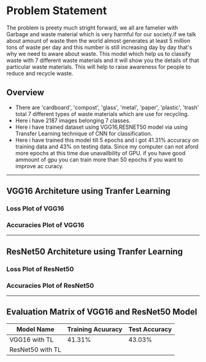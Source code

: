# Problem Statement
The problem is preety much stright forward, we all are famelier with Garbage and waste material which is very harmful for our society.if we talk about amount of waste then the world almost generates at least 5 million tons of waste per day and this number is still increasing day by day that's why we need to aware about waste. This model which help us to classify waste with 7 different waste materials and it will show you the details of that particular waste materials. This will help to raise awareness for people to reduce and recycle waste.

## Overview
- There are 'cardboard', 'compost', 'glass', 'metal', 'paper', 'plastic', 'trash' total 7 different types of waste materials which are use for recycling.
- Here i have 2187 images belonging 7 classes.
- Here i have trained dataset using VGG16,RESNET50 model via using Transfer Learning technique of CNN for classification.
- Here i have trained this model till 5 epochs and i got 41.31% accuracy on training data and 43% on testing data. Since my computer can not aford more epochs at this time due unavailbility of GPU. if you have good ammount of gpu you can train more than 50 epochs if you want to improve ac curacy.

---
## VGG16 Architeture using Tranfer Learning
### Loss Plot of VGG16



### Accuracies Plot of VGG16

---
## ResNet50 Architeture using Tranfer Learning
### Loss Plot of ResNet50



### Accuracies Plot of ResNet50

---
## Evaluation Matrix of VGG16 and ResNet50 Model

| Model Name       | Training Acuuracy  | Test Accuracy |
| ---------------- | -----------------  | ------------- |
| VGG16 with TL    |    41.31%          |     43.03%    |
| ResNet50 with TL |                    |               |
